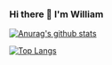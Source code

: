 ### Hi there 👋 I'm William 


[![Anurag's github stats](https://github-readme-stats.vercel.app/api?username=smurf455&count_private=true&show_icons=true&theme=radical)](https://github.com/anuraghazra/github-readme-stats )

[![Top Langs](https://github-readme-stats.vercel.app/api/top-langs/?username=smurf455&layout=compact&theme=radical)](https://github.com/anuraghazra/github-readme-stats)

